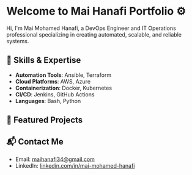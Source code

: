 # Welcome to Mai Hanafi Portfolio ⚙️

Hi, I'm Mai Mohamed Hanafi, a DevOps Engineer and IT Operations professional specializing in creating automated, scalable, and reliable systems.

## 🚀 Skills & Expertise
- **Automation Tools**: Ansible, Terraform
- **Cloud Platforms**: AWS, Azure
- **Containerization**: Docker, Kubernetes
- **CI/CD**: Jenkins, GitHub Actions
- **Languages**: Bash, Python

## 📂 Featured Projects


## 📬 Contact Me
- Email: [maihanafi34@gmail.com](mailto:maihanafi34@gmail.com)
- LinkedIn: [linkedin.com/in/mai-mohamed-hanafi](https://linkedin.com/in/mai-mohamed-hanafi)
